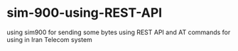 # sim-900-using-REST-API
using sim900 for sending some bytes using REST API and AT commands for using in Iran Telecom system
